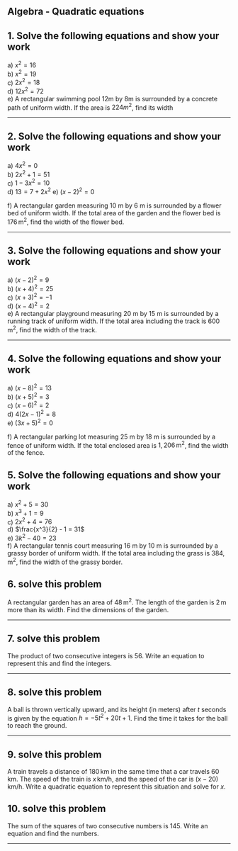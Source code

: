 ## Algebra - Quadratic equations 


## 1. Solve the following equations and show your work
a) $x^2 = 16$  
b) $x^2 = 19$  
c) $2x^2 = 18$  
d) $12x^2 = 72$  
e) A rectangular swimming pool 12m by 8m is surrounded by a concrete path of uniform width. If the area is $224m^2$, find its width

---

## 2. Solve the following equations and show your work

a) $4x^2 = 0$  
b) $2x^2 + 1 = 51$  
c) $1 - 3x^2 = 10$  
d) $13 = 7 + 2x^2$
e) $(x - 2)^2 = 0$  

f) A rectangular garden measuring 10 m by 6 m is surrounded by a flower bed of uniform width. If the total area of the garden and the flower bed is $176 \, \text{m}^2$, find the width of the flower bed.

---

## 3. Solve the following equations and show your work
a) $(x - 2)^2 = 9$  
b) $(x + 4)^2 = 25$  
c) $(x + 3)^2 = -1$  
d) $(x - 4)^2 = 2$  
e) A rectangular playground measuring 20 m by 15 m is surrounded by a running track of uniform width. If the total area including the track is $600 \, \text{m}^2$, find the width of the track.

---
## 4. Solve the following equations and show your work

a) $(x - 8)^2 = 13$  
b) $(x + 5)^2 = 3$  
c) $(x - 6)^2 = 2$  
d) $4(2x - 1)^2 = 8$  
e) $(3x + 5)^2 = 0$ 

f) A rectangular parking lot measuring 25 m by 18 m is surrounded by a fence of uniform width. If the total enclosed area is $1,206 \, \text{m}^2$, find the width of the fence.

## 5. Solve the following equations and show your work

a) $x^2 + 5 = 30$  
b) $x^3 + 1 = 9$  
c) $2x^2 + 4 = 76$  
d) $\frac{x^3}{2} - 1 = 31$  
e) $3k^2 - 40 = 23$  
f) A rectangular tennis court measuring 16 m by 10 m is surrounded by a grassy border of uniform width. If the total area including the grass is $384 , \text{m}^2$, find the width of the grassy border.


## 6. solve this problem 

A rectangular garden has an area of $48 \, \text{m}^2$. The length of the garden is $2 \, \text{m}$ more than its width. Find the dimensions of the garden.  

---
## 7. solve this problem 

The product of two consecutive integers is $56$. Write an equation to represent this and find the integers.  

---

## 8. solve this problem 

A ball is thrown vertically upward, and its height (in meters) after $t$ seconds is given by the equation $h = -5t^2 + 20t + 1$. Find the time it takes for the ball to reach the ground.  


---
## 9. solve this problem 

A  train travels a distance of $180 \, \text{km}$ in the same time that a car travels $60 \, \text{km}$. The speed of the train is $x \, \text{km/h}$, and the speed of the car is $(x - 20) \, \text{km/h}$. Write a quadratic equation to represent this situation and solve for $x$.  

## 10. solve this problem 

The sum of the squares of two consecutive numbers is $145$. Write an equation and find the numbers.  

---


